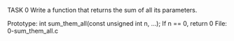 TASK 0
Write a function that returns the sum of all its parameters.

Prototype: int sum_them_all(const unsigned int n, ...);
If n == 0, return 0
File: 0-sum_them_all.c
